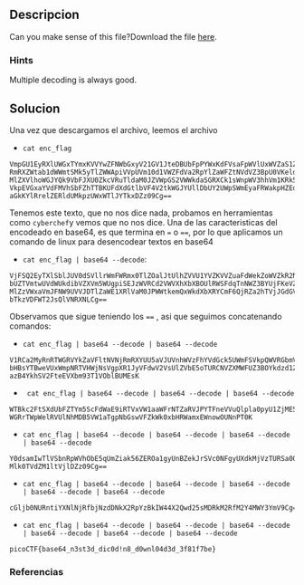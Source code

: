 ## Descripcion
Can you make sense of this file?Download the file [here](https://artifacts.picoctf.net/c/474/enc_flag).

### Hints
Multiple decoding is always good.

## Solucion

Una vez que descargamos el archivo, leemos el archivo
- `cat enc_flag`

```
VmpGU1EyRXlUWGxTYmxKVVYwZFNWbGxyV21GV1JteDBUbFpPYWxKdFVsaFpWVlUxWVZaS1ZWWnVh
RmRXZWtab1dWWmtSMk5yTlZWWApiVVpUVm10d1VWZFdVa2RpYlZaWFZtNVdVZ3BpU0VKeldWUkNk
MlZXVlhoWGJYQk9VbFJXU0ZkcVRuTldaM0JZVWpGS2VWWkdaSGRXCk1sWnpWV3hhVm1KRk5XOVVW
VkpEVGxaYVdFMVhSbFZhTTBKUFdXdGtlbVF4V2tkWGJYUllDbUY2UWpSWmEyaFRWakpHZEdWRlZs
aGkKYlRrelZERldUMkpzUWxWTlJYTkxDZz09Cg==
```
Tenemos este texto, que no nos dice nada, probamos en herramientas como `cyberchef`y vemos que no nos dice. 
Una de las caracteristicas del encodeado en base64, es que termina en `=` o `==`, por lo que aplicamos un comando de linux para desencodear textos en base64
- `cat enc_flag | base64 --decode`:
```
VjFSQ2EyTXlSblJUV0dSVllrWmFWRmx0TlZOalJtUlhZVVU1YVZKVVZuaFdWekZoWVZkR2NrNVVX
bUZTVmtwUVdWUkdibVZXVm5WUgpiSEJzWVRCd2VWVXhXbXBOUlRWSFdqTnNWZ3BYUjFKeVZGZHdW
MlZzVWxaVmJFNW9UVVJDTlZaWE1XRlVaM0JPWWtkemQxWkdXbXRYCmF6QjRZa2hTVjJGdGVFVlhi
bTkzVDFWT2JsQlVNRXNLCg==

```
Observamos que sigue teniendo los `==` , asi que seguimos concatenando comandos:
- `cat enc_flag | base64 --decode | base64 --decode`
```
V1RCa2MyRnRTWGRVYkZaVFltNVNjRmRXYUU5aVJUVnhWVzFhYVdGck5UWmFSVkpQWVRGbmVWVnVR
bHBsYTBweVUxWmpNRTVHWjNsVgpXR1JyVFdwV2VsUlZVbE5oTURCNVZXMWFUZ3BOYkdzd1ZGWmtX
azB4YkhSV2FteEVXbm93T1VOblBUMEsK

```

- ` cat enc_flag | base64 --decode | base64 --decode | base64 --decode`
```
WTBkc2FtSXdUbFZTYm5ScFdWaE9iRTVxVW1aaWFrNTZaRVJPYTFneVVuQlpla0pyU1ZjME5GZ3lV
WGRrTWpWelRVUlNhMDB5VW1aTgpNbGswVFZkWk0xbHRWamxEWnowOUNnPT0K

```

- `cat enc_flag | base64 --decode | base64 --decode | base64 --decode | base64 --decode`
```
Y0dsamIwTlVSbnRpWVhObE5qUmZiak56ZEROa1gyUnBZekJrSVc0NFgyUXdkMjVzTURSa00yUmZN
Mlk0TVdZM1ltVjlDZz09Cg==

```

- `cat enc_flag | base64 --decode | base64 --decode | base64 --decode | base64 --decode | base64 --decode` 
```
cGljb0NURntiYXNlNjRfbjNzdDNkX2RpYzBkIW44X2Qwd25sMDRkM2RfM2Y4MWY3YmV9Cg==
```

- `cat enc_flag | base64 --decode | base64 --decode | base64 --decode | base64 --decode | base64 --decode | base64 --decode`
```
picoCTF{base64_n3st3d_dic0d!n8_d0wnl04d3d_3f81f7be}

```

### Referencias
